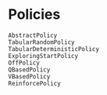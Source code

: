 # Policies

```@docs
AbstractPolicy
TabularRandomPolicy
TabularDeterministicPolicy
ExploringStartPolicy
OffPolicy
QBasedPolicy
VBasedPolicy
ReinforcePolicy
```